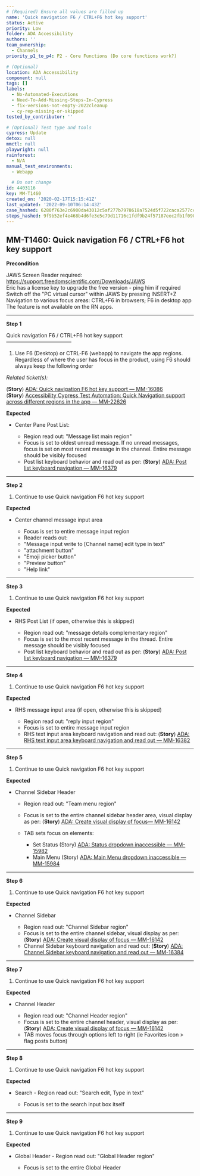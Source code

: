 ```yaml
---
# (Required) Ensure all values are filled up
name: 'Quick navigation F6 / CTRL+F6 hot key support'
status: Active
priority: Low
folder: ADA Accessibility
authors: ''
team_ownership:
  - Channels
priority_p1_to_p4: P2 - Core Functions (Do core functions work?)

# (Optional)
location: ADA Accessibility
component: null
tags: []
labels:
  - No-Automated-Executions
  - Need-To-Add-Missing-Steps-In-Cypress
  - fix-versions-not-empty-2022cleanup
  - cy-rep-missing-or-skipped
tested_by_contributor: ''

# (Optional) Test type and tools
cypress: Update
detox: null
mmctl: null
playwright: null
rainforest:
  - N/A
manual_test_environments:
  - Webapp

  # Do not change
id: 4403116
key: MM-T1460
created_on: '2020-02-17T15:15:41Z'
last_updated: '2022-09-10T06:14:43Z'
case_hashed: 6280f763e2c6900da43012c5af277b7978618a7524d5f722caca2577cc5a8e59caca61d97ceb4dfc245027dca02d0b7c
steps_hashed: 9f9b52ef4e468b4d6fe3e5c79d11716c1fdf9b24f57187eec2fb1f090b75677129a0aceca7aa5aa2de5e41b4067b3a02
---
```


<!-- (Auto-generated) Based on frontmatter's "key" and "name" -->

## MM-T1460: Quick navigation F6 / CTRL+F6 hot key support

**Precondition**

JAWS Screen Reader required: <https://support.freedomscientific.com/Downloads/JAWS>\
Eric has a license key to upgrade the free version - ping him if required\
Switch off the "PC virtual cursor" within JAWS by pressing INSERT+Z\
Navigation to various focus areas: CTRL+F6 in browsers; F6 in desktop app\
The feature is not available on the RN apps.

---

**Step 1**

Quick navigation F6 / CTRL+F6 hot key support\
–––––––––––––––––––––––––

1. Use F6 (Desktop) or CTRL-F6 (webapp) to navigate the app regions. Regardless of where the user has focus in the product, using F6 should always keep the following order

_Related ticket(s):_

(**Story**) [ADA: Quick navigation F6 hot key support — MM-16086](https://mattermost.atlassian.net/browse/MM-16086)\
(**Story**) [Accessibility Cypress Test Automation: Quick Navigation support across different regions in the app — MM-22626](https://mattermost.atlassian.net/browse/MM-22626)

**Expected**

- Center Pane Post List:

  - Region read out: "Message list main region"
  - Focus is set to oldest unread message. If no unread messages, focus is set on most recent message in the channel. Entire message should be visibly focused
  - Post list keyboard behavior and read out as per: (**Story**) [ADA: Post list keyboard navigation — MM-16379](https://mattermost.atlassian.net/browse/MM-16379)

---

**Step 2**

1. Continue to use Quick navigation F6 hot key support

**Expected**

- Center channel message input area

  - Focus is set to entire message input region
  - Reader reads out:
  - "Message input write to \[Channel name] edit type in text"
  - "attachment button"
  - "Emoji picker button"
  - "Preview button"
  - "Help link"

---

**Step 3**

1. Continue to use Quick navigation F6 hot key support

**Expected**

- RHS Post List (if open, otherwise this is skipped)

  - Region read out: "message details complementary region"
  - Focus is set to the most recent message in the thread. Entire message should be visibly focused
  - Post list keyboard behavior and read out as per: (**Story**) [ADA: Post list keyboard navigation — MM-16379](https://mattermost.atlassian.net/browse/MM-16379)

---

**Step 4**

1. Continue to use Quick navigation F6 hot key support

**Expected**

- RHS message input area (if open, otherwise this is skipped)

  - Region read out: "reply input region"
  - Focus is set to entire message input region
  - RHS text input area keyboard navigation and read out: (**Story**) [ADA: RHS text input area keyboard navigation and read out — MM-16382](https://mattermost.atlassian.net/browse/MM-16382)

---

**Step 5**

1. Continue to use Quick navigation F6 hot key support

**Expected**

- Channel Sidebar Header

  - Region read out: "Team menu region"

  - Focus is set to the entire channel sidebar header area, visual display as per: (**Story**) [ADA: Create visual display of focus— MM-16142](https://mattermost.atlassian.net/browse/MM-16142)

  - TAB sets focus on elements:

    - Set Status (Story) [ADA: Status dropdown inaccessible — MM-15982](https://mattermost.atlassian.net/browse/MM-15982)
    - Main Menu (Story) [ADA: Main Menu dropdown inaccessible — MM-15984](https://mattermost.atlassian.net/browse/MM-15984)

---

**Step 6**

1. Continue to use Quick navigation F6 hot key support

**Expected**

- Channel Sidebar

  - Region read out: "Channel Sidebar region"
  - Focus is set to the entire channel sidebar, visual display as per: (**Story**) [ADA: Create visual display of focus — MM-16142](https://mattermost.atlassian.net/browse/MM-16142)
  - Channel Sidebar keyboard navigation and read out: (**Story**) [ADA: Channel Sidebar keyboard navigation and read out — MM-16384](https://mattermost.atlassian.net/browse/MM-16384)

---

**Step 7**

1. Continue to use Quick navigation F6 hot key support

**Expected**

- Channel Header

  - Region read out: "Channel Header region"
  - Focus is set to the entire channel header, visual display as per: (**Story**) [ADA: Create visual display of focus — MM-16142](https://mattermost.atlassian.net/browse/MM-16142)
  - TAB moves focus through options left to right (ie Favorites icon > flag posts button)

---

**Step 8**

1. Continue to use Quick navigation F6 hot key support

**Expected**

- Search - Region read out: "Search edit, Type in text"

  - Focus is set to the search input box itself

---

**Step 9**

1. Continue to use Quick navigation F6 hot key support

**Expected**

- Global Header - Region read out: "Global Header region"

  - Focus is set to the entire Global Header
